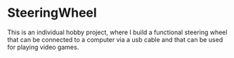 # SteeringWheel
This is an individual hobby project, where I build a functional steering wheel that can be connected to a computer via a usb cable and that can be used for playing video games.
